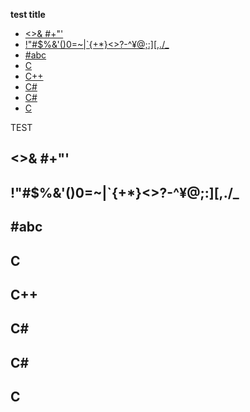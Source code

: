 <!-- START doctoc generated TOC please keep comment here to allow auto update -->
<!-- DON'T EDIT THIS SECTION, INSTEAD RE-RUN doctoc TO UPDATE -->
**test title**

- [<>& &#035;+"'](#-)
- [!"&#035;$%&'()0=~|`{+*}<>?-^¥@;:&#93;&#91;,./_](#0-_)
- [&#035;&#97;&#98;&#99;](#abc)
- [C](#c)
- [C++](#c-1)
- [C&#035;](#c-2)
- [C&#035;](#c-3)
- [C](#c-4)

<!-- END doctoc generated TOC please keep comment here to allow auto update -->

TEST

## <>& #+"'
## !"#$%&'()0=~|`{+*}<>?-^¥@;:][,./_
## &#035;&#97;&#98;&#99;
## C
## C++
## C#
## C&#035;
## C #
